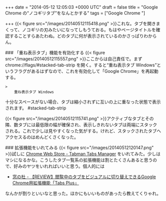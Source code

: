 
+++
date = "2014-05-12 12:05:03 +0000 UTC"
draft = false
title = "Google Chrome の“ノコギリタブ”をなんとかする"
tags = ["Google Chrome "]

+++
{{< figure src="/images/20140512115418.png"  >}}これな。タブを開きまくって、ノコギリの刃みたいになってしもうておる。もはやページタイトルを確認することすらあたわぬ。どのタブに何が表示されているのかさっぱりわからん。

<div class="section">
    ### 「重ね表示タブ」機能を有効化する
    {{< figure src="/images/20140512115557.png"  >}}ここからは自己責任で。まず chrome://flags/#stacked-tab-strip を開く。すると“重ね表示タブ Windows”というフラグがあるはずなので、これを有効化して「Google Chrome」を再起動する。

    >
        重ね表示タブ Windows
十分なスペースがない場合、タブは縮小されずに互いの上に重なった状態で表示されます。 #stacked-tab-strip

    
{{< figure src="/images/20140512115741.png"  >}}アクティブなタブとその隣、数タブには最低限の幅が確保され、表示しきれないタブは両端にスタックされる。これで少しは見やすくなった気がする。けれど、スタックされたタブへアクセスるのはめんどくさくなった。

</div>
<div class="section">
    ### 拡張機能をいれてみる
    {{< figure src="/images/20140512120147.png"  >}}試しに <a href="https://chrome.google.com/webstore/detail/tabman-tabs-manager/hgmnkflcjcohihpdcniifjbafcdelhlm/related">Chrome Web Store - Tabman Tabs Manager</a> をいれてみた。少しはマシになるかな。こうしたタブ一覧系の拡張機能は割とたくさんあると思うので、好みのヤツをいれればいいと思う。個人的には

<ul>
<li><a href="http://www.forest.impress.co.jp/docs/review/20100727_383511.html">窓の杜 - 【REVIEW】閲覧中のタブをビジュアルに切り替えできるGoogle Chrome用拡張機能「Tabs Plus」</a></li>
</ul>なんかが割りといいなと思った。ほかにもいいものがあったら教えてくりゃれ。

</div>


